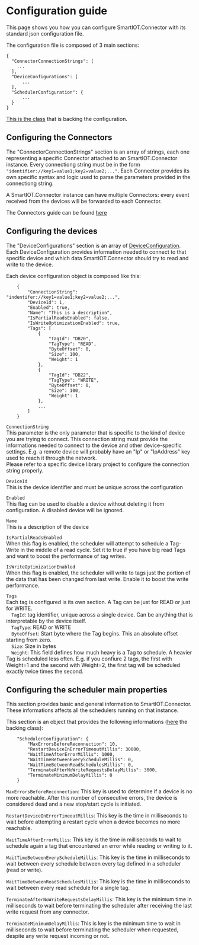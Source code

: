 # Configuration guide

This page shows you how you can configure SmartIOT.Connector with its standard json configuration file.

The configuration file is composed of 3 main sections:

```
{
  "ConnectorConnectionStrings": [
	...
  ],
  "DeviceConfigurations": [
      ...
  ],
  "SchedulerConfiguration": {
      ...
  }
}
```

[This is the class](../Core/SmartIOT.Connector.Core/SmartIotConnectorConfiguration.cs) that is backing the configuration.

## Configuring the Connectors

The "ConnectorConnectionStrings" section is an array of strings, each one representing a specific Connector attached to an SmartIOT.Connector instance.
Every connectiong string must be in the form ```"identifier://key1=value1;key2=value2;..."```.
Each Connector provides its own specific syntax and logic used to parse the parameters provided in the connectiong string.

A SmartIOT.Connector instance can have multiple Connectors: every event received from the devices will be forwarded to each Connector.

The Connectors guide can be found [here](Connectors.md)

## Configuring the devices

The "DeviceConfigurations" section is an array of [DeviceConfiguration](../Core/SmartIOT.Connector.Core/Conf/DeviceConfiguration.cs).
Each DeviceConfiguration provides information needed to connect to that specific device and which data SmartIOT.Connector should try to read and write to the device.

Each device configuration object is composed like this:
```
    {
        "ConnectionString": "indentifer://key1=value1;key2=value2;...",
        "DeviceId": 1,
        "Enabled": true,
        "Name": "This is a description",
        "IsPartialReadsEnabled": false,
        "IsWriteOptimizationEnabled": true,
        "Tags": [
            {
                "TagId": "DB20",
                "TagType": "READ",
                "ByteOffset": 0,
                "Size": 100,
                "Weight": 1
            },
            {
                "TagId": "DB22",
                "TagType": "WRITE",
                "ByteOffset": 0,
                "Size": 100,
                "Weight": 1
            },
            ...
        ]
    }
```

<code>ConnectionString</code><br>
This parameter is the only parameter that is specific to the kind of device you are trying to connect.
This connection string must provide the informations needed to connect to the device and other device-specific settings.
E.g. a remote device will probably have an "Ip" or "IpAddress" key used to reach it through the network.<br>
Please refer to a specific device library project to configure the connection string properly.

<code>DeviceId</code><br>
This is the device identifier and must be unique across the configuration

<code>Enabled</code><br>
This flag can be used to disable a device without deleting it from configuration. A disabled device will be ignored.

<code>Name</code><br>
This is a description of the device

<code>IsPartialReadsEnabled</code><br>
When this flag is enabled, the scheduler will attempt to schedule a Tag-Write in the middle of a read cycle. Set it to true if you have big read Tags and want to boost the performance of tag writes.

<code>IsWriteOptimizationEnabled</code><br>
When this flag is enabled, the scheduler will write to tags just the portion of the data that has been changed from last write. Enable it to boost the write performance.

<code>Tags</code><br>
Each tag is configured is its own section. A Tag can be just for READ or just for WRITE.<br>
&emsp;<code>TagId</code>: tag identifier, unique across a single device. Can be anything that is interpretable by the device itself.<br>
&emsp;<code>TagType</code>: READ or WRITE<br>
&emsp;<code>ByteOffset</code>: Start byte where the Tag begins. This an absolute offset starting from zero.<br>
&emsp;<code>Size</code>: Size in bytes<br>
&emsp;<code>Weight</code>: This field defines how much heavy is a Tag to schedule. A heavier Tag is scheduled less often. E.g. if you confiure 2 tags, the first with Weight=1 and the second with Weight=2, the first tag will be scheduled exactly twice times the second.

## Configuring the scheduler main properties

This section provides basic and general information to SmartIOT.Connector. These informations affects all the schedulers running on that instance.

This section is an object that provides the following informations ([here](../Core/SmartIOT.Connector.Core/Conf/SchedulerConfiguration.cs) the backing class):
```
	"SchedulerConfiguration": {
		"MaxErrorsBeforeReconnection": 10,
		"RestartDeviceInErrorTimeoutMillis": 30000,
		"WaitTimeAfterErrorMillis": 1000,
		"WaitTimeBetweenEveryScheduleMillis": 0,
		"WaitTimeBetweenReadSchedulesMillis": 0,
		"TerminateAfterNoWriteRequestsDelayMillis": 3000,
		"TerminateMinimumDelayMillis": 0
	}
```

```MaxErrorsBeforeReconnection```: This key is used to determine if a device is no more reachable. After this number of consecutive errors, the device is considered dead and a new stop/start cycle is initiated.

```RestartDeviceInErrorTimeoutMillis```: This key is the time in milliseconds to wait before attempting a restart cycle when a device becomes no more reachable.

```WaitTimeAfterErrorMillis```: This key is the time in milliseconds to wait to schedule again a tag that encountered an error while reading or writing to it.

```WaitTimeBetweenEveryScheduleMillis```: This key is the time in milliseconds to wait between every schedule between every tag defined in a scheduler (read or write).

```WaitTimeBetweenReadSchedulesMillis```: This key is the time in milliseconds to wait between every read schedule for a single tag.

```TerminateAfterNoWriteRequestsDelayMillis```: This key is the minimum time in milliseconds to wait before terminating the scheduler after receiving the last write request from any connector.

```TerminateMinimumDelayMillis```: This is key is the minimum time to wait in milliseconds to wait before terminating the scheduler when requested, despite any write request incoming or not.
